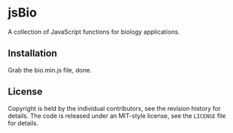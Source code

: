 # jsBio
A collection of JavaScript functions for biology applications.

## Installation

Grab the bio.min.js file, done.

## License
Copyright is held by the individual contributors, see the revision history for
details.
The code is released under an MIT-style license, see the `LICENSE` file for
details.
